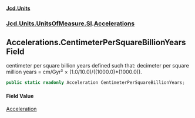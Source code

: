 #### [Jcd.Units](index 'index')
### [Jcd.Units.UnitsOfMeasure.SI](Jcd.Units.UnitsOfMeasure.SI 'Jcd.Units.UnitsOfMeasure.SI').[Accelerations](Accelerations 'Jcd.Units.UnitsOfMeasure.SI.Accelerations')

## Accelerations.CentimeterPerSquareBillionYears Field

centimeter per square billion years defined such that: decimeter per square million years = cm/Gyr² ×
(1.0/10.0)/((1000.0)*(1000.0)).

```csharp
public static readonly Acceleration CentimeterPerSquareBillionYears;
```

#### Field Value
[Acceleration](Acceleration 'Jcd.Units.UnitTypes.Acceleration')